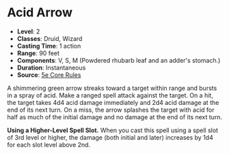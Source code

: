 # Acid Arrow

- **Level**: 2
- **Classes**: Druid, Wizard
- **Casting Time**: 1 action
- **Range**: 90 feet
- **Components**: V, S, M (Powdered rhubarb leaf and an adder's stomach.)
- **Duration**: Instantaneous
- **Source**: [5e Core Rules](http://dnd.wizards.com/articles/features/systems-reference-document-srd)

A shimmering green arrow streaks toward a target within range and bursts in a spray of acid. Make a ranged spell attack against the target. On a hit, the target takes 4d4 acid damage immediately and 2d4 acid damage at the end of its next turn. On a miss, the arrow splashes the target with acid for half as much of the initial damage and no damage at the end of its next turn.

**Using a Higher-Level Spell Slot.** When you cast this spell using a spell slot of 3rd level or higher, the damage (both initial and later) increases by 1d4 for each slot level above 2nd.
